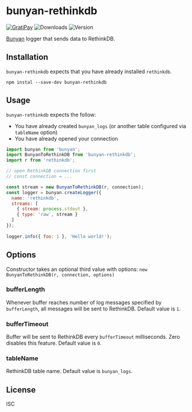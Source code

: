 # bunyan-rethinkdb

[![GratiPay](https://img.shields.io/gratipay/user/alexgorbatchev.svg)](https://gratipay.com/alexgorbatchev/)
![Downloads](https://img.shields.io/npm/dm/bunyan-rethinkdb.svg)
![Version](https://img.shields.io/npm/v/bunyan-rethinkdb.svg)

[Bunyan](https://github.com/trentm/node-bunyan) logger that sends data to RethinkDB.

## Installation

`bunyan-rethinkdb` expects that you have already installed `rethinkdb`.

```
npm instal --save-dev bunyan-rethinkdb
```

## Usage

`bunyan-rethinkdb` expects the follow:

* You have already created `bunyan_logs` (or another table configured via `tableName` option)
* You have already opened your connection

```js
import bunyan from 'bunyan';
import BunyanToRethinkDB from 'bunyan-rethinkdb';
import r from 'rethinkdb';

// open RethinkDB connection first
// const connection = ...

const stream = new BunyanToRethinkDB(r, connection);
const logger = bunyan.createLogger({
  name: 'rethinkdb',
  streams: [
    { stream: process.stdout },
    { type: 'raw', stream }
  ]
});
 
logger.info({ foo: 1 }, 'Hello world!');
```

## Options

Constructor takes an optional third value with options: `new BunyanToRethinkDB(r, connection, options)`

### bufferLength

Whenever buffer reaches number of log messages specified by `bufferLength`, all messages will be sent to RethinkDB. Default value is `1`.

### bufferTimeout

Buffer will be sent to RethinkDB every `bufferTimeout` milliseconds. Zero disables this feature. Default value is `0`.

### tableName

RethinkDB table name. Default value is `bunyan_logs`.

## License

ISC
